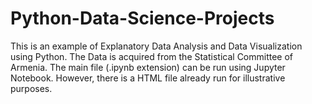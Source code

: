 # Python-Data-Science-Projects

This is an example of Explanatory Data Analysis and Data Visualization using Python. The Data is acquired from the Statistical Committee of Armenia. 
The main file (.ipynb extension) can be run using Jupyter Notebook. However, there is a HTML file already run for illustrative purposes. 
